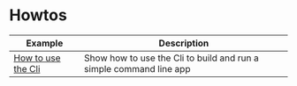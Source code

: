 # Howtos

| Example                       | Description                 |
| ---------------------------------------| ----------------------------|
|[How to use the Cli](./use-the-cli.md)| Show how to use the Cli to build and run a simple command line app |
